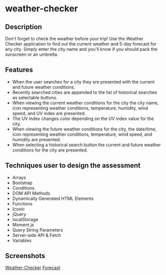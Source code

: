 # weather-checker

## Description
Don't forget to check the weather before your trip! Use the Weather Checker application to find out the current weather and 5-day forecast for any city. Simply enter the city name and you'll know if you should pack the sunscreen or an umbrella. 


## Features
- When the user searches for a city they are presented with the current and future weather conditions.
- Recently searched cities are appended to the list of historical searches as selectable buttons. 
- When viewing the current weather conditions for the city the city name, icon representing weather conditions, temperature, humidity, wind speed, and UV index are presented.
- The UV index changes color depending on the UV index value for the city. 
- When viewing the future weather conditions for the city, the date/time, icon representing weather conditions, temperature, wind speed, and humidity are presented.
- When selecting a historical search button the current and future weather conditions for the city are presented.

## Techniques user to design the assessment
- Arrays
- Bootstrap
- Conditions
- DOM API Methods
- Dynamically Generated HTML Elements
- Functions
- Iconic
- jQuery
- localStorage
- Moment.js
- Query String Parameters
- Server-side API & Fetch
- Variables

## Screenshots
[Weather-Checker](https://github.com/bekkahhuss/weather-checker/blob/main/assets/images/weather-checker.png)
[Forecast](https://github.com/bekkahhuss/weather-checker/blob/main/assets/images/forecast%20.png)

